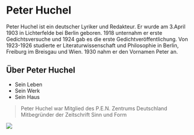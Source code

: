 # Peter Huchel
Peter Huchel ist ein deutscher Lyriker und Redakteur. Er wurde am 3.April 1903 in Lichterfelde bei Berlin geboren. 1918 unternahm er erste Gedichtsversuche und 1924 gab es die erste Gedichtveröffentlichung. Von 1923-1926 studierte er Literaturwissenschaft und Philosophie in Berlin, Freiburg im Breisgau und Wien. 1930 nahm er den Vornamen Peter an.


## Über Peter Huchel



* Sein Leben
* Sein Werk
* Sein Haus



> Peter Huchel war Mitglied des P.E.N. Zentrums Deutschland
> Mitbegründer der Zeitschrift Sinn und Form


<img src="https://lh6.googleusercontent.com/proxy/SjtfGjbIG87aPZO01fP-UmAbQaFkYjePiu9h5Ar_U62JcZJ8-HRCGgdIQphpidlBOkQ6P91u1k_50nNdDoKpL8kObJ65Q3NrCPNs69rP"/>






